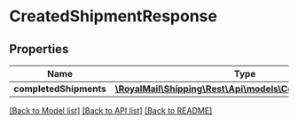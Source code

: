 # CreatedShipmentResponse

## Properties
Name | Type | Description | Notes
------------ | ------------- | ------------- | -------------
**completedShipments** | [**\RoyalMail\Shipping\Rest\Api\models\CompletedShipments**](CompletedShipments.md) |  | 

[[Back to Model list]](../README.md#documentation-for-models) [[Back to API list]](../README.md#documentation-for-api-endpoints) [[Back to README]](../README.md)


